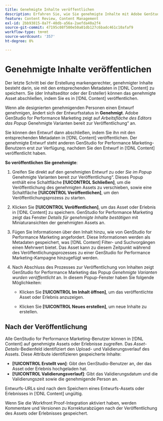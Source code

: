 ```yaml
---
title: Genehmigte Inhalte veröffentlichen
description: Erfahren Sie, wie Sie genehmigte Inhalte mit Adobe GenStudio for Performance Marketing veröffentlichen.
feature: Content Review, Content Management
exl-id: 2bb93815-8a7f-40db-a56a-2aefda40a2f4
source-git-commit: 47195c08f500e50a01db127c6badc461c10afaf9
workflow-type: tm+mt
source-wordcount: '357'
ht-degree: 0%

---
```


# Genehmigte Inhalte veröffentlichen

Der letzte Schritt bei der Erstellung markengerechter, genehmigter Inhalte besteht darin, sie mit den entsprechenden Metadaten in [!DNL Content] zu speichern. Sie (der Inhaltseditor oder der Ersteller) können das genehmigte Asset abschließen, indem Sie es in [!DNL Content] veröffentlichen.

Wenn alle designierten genehmigenden Personen einen Entwurf genehmigen, ändert sich der Entwurfsstatus in **Genehmigt**. Adobe GenStudio for Performance Marketing zeigt auf _Arbeitsfläche des Editors das Popup_ Genehmigte Varianten bereit zur Veröffentlichung“ an.

Sie können den Entwurf dann abschließen, indem Sie ihn mit den entsprechenden Metadaten in [!DNL Content] veröffentlichen. Der genehmigte Entwurf steht anderen GenStudio for Performance Marketing-Benutzern erst zur Verfügung, nachdem Sie den Entwurf in [!DNL Content] veröffentlicht haben.

**So veröffentlichen Sie genehmigte**:

1. Greifen Sie direkt auf den genehmigten Entwurf zu oder _Sie im Popup_ Genehmigte Varianten bereit zur Veröffentlichung“. Dieses Popup enthält eine Schaltfläche **[!UICONTROL Schließen]**, um die Veröffentlichung des genehmigten Assets zu verschieben, sowie eine Schaltfläche **[!UICONTROL Veröffentlichen]**, um den Veröffentlichungsprozess zu starten.

1. Klicken Sie **[!UICONTROL Veröffentlichen]**, um das Asset oder Erlebnis in [!DNL Content] zu speichern. GenStudio for Performance Marketing zeigt das Fenster _Details für genehmigte Inhalte bestätigen_ mit Miniaturansichten der genehmigten Assets an.

1. Fügen Sie Informationen über den Inhalt hinzu, wie von GenStudio for Performance Marketing angefordert. Diese Informationen werden als Metadaten gespeichert, was [!DNL Content] Filter- und Suchvorgängen einen Mehrwert bietet. Das Asset kann zu diesem Zeitpunkt während des Veröffentlichungsprozesses zu einer GenStudio for Performance Marketing-Kampagne hinzugefügt werden.

1. Nach Abschluss des Prozesses zur Veröffentlichung von Inhalten zeigt GenStudio for Performance Marketing das Popup _Genehmigte Varianten wurden veröffentlicht_ an. In diesem Popup-Fenster haben Sie folgende Möglichkeiten:

   * Klicken Sie **[!UICONTROL Im Inhalt öffnen]**, um das veröffentlichte Asset oder Erlebnis anzuzeigen.

   * Klicken Sie **[!UICONTROL Neues erstellen]**, um neue Inhalte zu erstellen.

## Nach der Veröffentlichung

Alle GenStudio for Performance Marketing-Benutzer können in [!DNL Content] auf genehmigte Assets oder Erlebnisse zugreifen. Das _Asset-Details_-Bedienfeld identifiziert den Upload- und Validierungsverlauf des Assets. Diese Attribute identifizieren gespeicherte Inhalte:

* **[!UICONTROL Erstellt von]**: Gibt den GenStudio-Benutzer an, der das Asset oder Erlebnis hochgeladen hat.
* **[!UICONTROL Validierungsverlauf]**: Gibt das Validierungsdatum und die Validierungszeit sowie die genehmigende Person an.

Entwurfs-URLs sind nach dem Speichern eines Entwurfs-Assets oder Erlebnisses in [!DNL Content] ungültig.

Wenn Sie die Workfront Proof-Integration aktiviert haben, werden Kommentare und Versionen zu Korrekturabzügen nach der Veröffentlichung des Assets oder Erlebnisses gespeichert.
